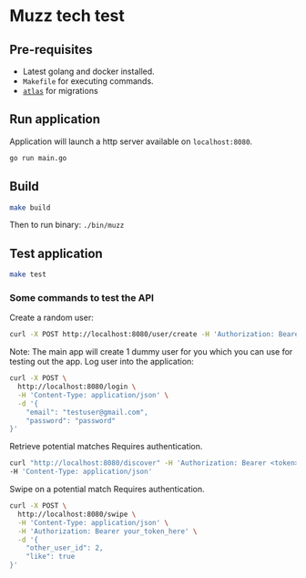 # Muzz tech test

## Pre-requisites

- Latest golang and docker installed.
- `Makefile` for executing commands.
- [`atlas`](https://atlasgo.io/getting-started/) for migrations

## Run application

Application will launch a http server available on `localhost:8080`.

```bash
go run main.go
```

## Build
```bash
make build
```

Then to run binary: `./bin/muzz`

## Test application

```bash
make test
```

### Some commands to test the API

Create a random user:
```bash
curl -X POST http://localhost:8080/user/create -H 'Authorization: Bearer <token>'
```

Note: The main app will create 1 dummy user for you which you can use for testing out the app.
Log user into the application:
```bash
curl -X POST \
  http://localhost:8080/login \
  -H 'Content-Type: application/json' \
  -d '{
	"email": "testuser@gmail.com",
	"password": "password"
}'
```


Retrieve potential matches
Requires authentication.
```bash
curl "http://localhost:8080/discover" -H 'Authorization: Bearer <token>' \
-H 'Content-Type: application/json'
```

Swipe on a potential match
Requires authentication.
```bash
curl -X POST \
  http://localhost:8080/swipe \
  -H 'Content-Type: application/json' \
  -H 'Authorization: Bearer your_token_here' \
  -d '{
    "other_user_id": 2,
    "like": true
}'
```
